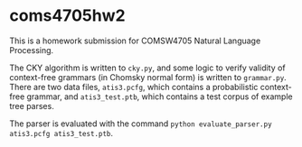 # coms4705hw2
This is a homework submission for COMSW4705 Natural Language Processing.

The CKY algorithm is written to `cky.py`, and some logic to verify validity of context-free grammars (in Chomsky normal form) is written to `grammar.py`. There are two data files, `atis3.pcfg`, which contains a probabilistic context-free grammar, and `atis3_test.ptb`, which contains a test corpus of example tree parses.

The parser is evaluated with the command `python evaluate_parser.py atis3.pcfg atis3_test.ptb`.
